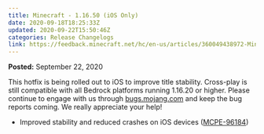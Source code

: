 ```yaml
---
title: Minecraft - 1.16.50 (iOS Only)
date: 2020-09-18T18:25:33Z
updated: 2020-09-22T15:50:46Z
categories: Release Changelogs
link: https://feedback.minecraft.net/hc/en-us/articles/360049438972-Minecraft-1-16-50-iOS-Only-
---
```


**Posted:** September 22, 2020

This hotfix is being rolled out to iOS to improve title stability. Cross-play is still compatible with all Bedrock platforms running 1.16.20 or higher. Please continue to engage with us through [bugs.mojang.com](https://bugs.mojang.com/) and keep the bug reports coming. We really appreciate your help!

- Improved stability and reduced crashes on iOS devices ([MCPE-96184](https://bugs.mojang.com/browse/MCPE-96184))

